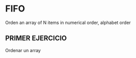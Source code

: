 # FIFO
Orden an array of N items in numerical order, alphabet order

## PRIMER EJERCICIO 
Ordenar un array